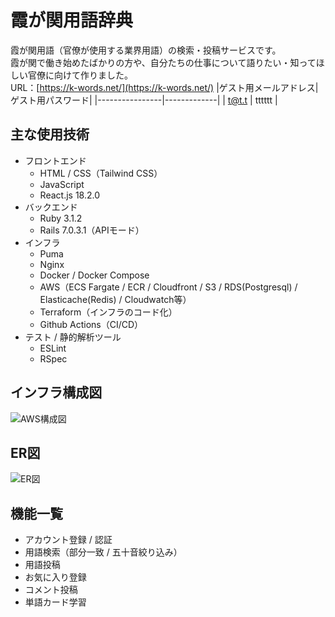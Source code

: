 # 霞が関用語辞典
霞が関用語（官僚が使用する業界用語）の検索・投稿サービスです。  
霞が関で働き始めたばかりの方や、自分たちの仕事について語りたい・知ってほしい官僚に向けて作りました。  
URL：[https://k-words.net/](https://k-words.net/)
|ゲスト用メールアドレス|ゲスト用パスワード|
|----------------|-------------|
|     t@t.t      |    tttttt   |
## 主な使用技術
- フロントエンド
  - HTML / CSS（Tailwind CSS）
  - JavaScript
  - React.js 18.2.0
- バックエンド
  - Ruby 3.1.2
  - Rails 7.0.3.1（APIモード）
- インフラ
  - Puma
  - Nginx
  - Docker / Docker Compose
  - AWS（ECS Fargate / ECR / Cloudfront / S3 / RDS(Postgresql) / Elasticache(Redis) / Cloudwatch等）
  - Terraform（インフラのコード化）
  - Github Actions（CI/CD）
- テスト / 静的解析ツール
  - ESLint
  - RSpec
## インフラ構成図
![AWS構成図](https://user-images.githubusercontent.com/46675472/211208244-5ae04ed1-297e-4468-b910-a0f5c62fadc0.png)
## ER図
![ER図](https://user-images.githubusercontent.com/46675472/211209453-1e1b7431-6ebd-4488-9a2a-3e0e7b235887.png)
## 機能一覧
- アカウント登録 / 認証
- 用語検索（部分一致 / 五十音絞り込み）
- 用語投稿
- お気に入り登録
- コメント投稿
- 単語カード学習
